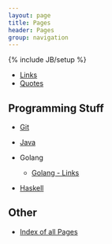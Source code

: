 ```yaml
---
layout: page
title: Pages 
header: Pages
group: navigation
---
```

{% include JB/setup %}



* [Links](/pages/links.html)
* [Quotes](/pages/quotes.html)



## Programming Stuff

* [Git](/pages/git.html)

* [Java](/pages/java/index.html)

* Golang
  * [Golang - Links](/pages/golang/links.html)

* [Haskell](/pages/haskell/index.html)




## Other

* [Index of all Pages](/pages/index.html)
